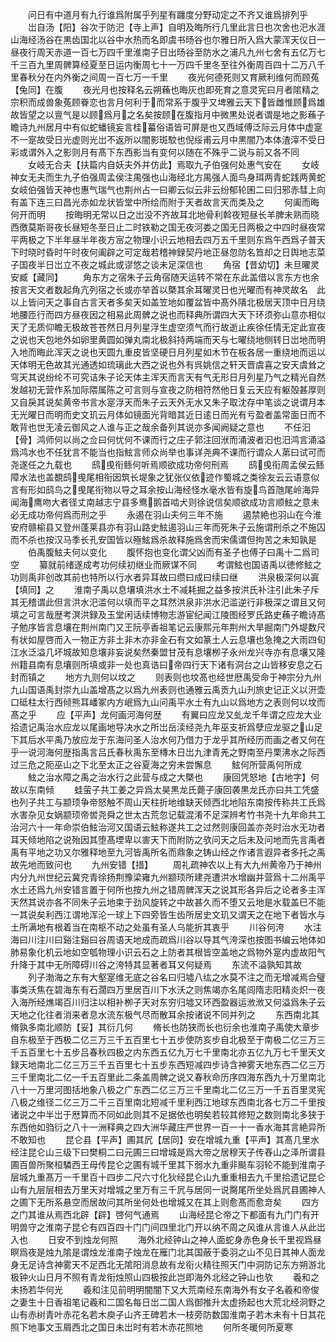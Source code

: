 <!-- { "loadSidebar": true } -->
　　问日有中道月有九行谁爲附属乎列星有躔度分野动定之不齐又谁爲排列乎
　　岀自汤【阳】谷次于防汜【寺上声】自明及晦所行几里此言日也次舍也汜水涯山海经汤谷在黒齿国北以谷中水热而名即虞书旸谷也尔雅日所入爲大蒙浑天仪日一昼夜行周天赤道一百七万四千里淮南子日出旸谷至防水之浦凡九州七舍有五亿万七千三百九里周髀算经夏至日运内衡周七十一万四千里冬至往外衡周百四十二万八千里春秋分在内外衡之间周一百七万一千里
　　夜光何德死则又育厥利维何而顾菟【兔同】在腹
　　夜光月也按释名云朔蘓也晦灰也即死育之意灵宪曰月者隂精之宗积而成兽象菟顾眷恋也言月何利于而常系于腹乎又埤雅云天下皆雌惟顾爲雄故皆望之以亶气是以顾爲月之名矣按顾在腹指月中微黒处说者谓是地之影蘓子瞻诗九州居月中有似蛇蟠镜妄言桂蟇俗语皆可屏是也又西域傅泛际云月体中虚寔不一寔故受日光虚则光岀不返所以闇影斑駮也倪绥甫云月中黒闇乃本体渣滓不受日彩或谓外入之影则月有髙下东西影当有变何以随在不殊乎二说与前又各不同
　　女岐无合夫【扶篇内自妖夫外并仿此】焉取九子伯强何处惠气安在
　　女岐神女无夫而生九子伯强周孟侯注禺强也山海经北方禺强人面鸟身珥两青蛇践两黄蛇女岐伯强皆天神也惠气瑞气也荆州占一曰卿云似云非云纷郁轮囷二曰归邪赤彗上向有盖下连三曰昌光赤如龙状皆堂中所绘而附于天者故言天而类及之
　　何阖而晦何开而明
　　按晦明无常以日之岀没不齐故耳北地骨利斡夜短昼长羊脾未熟而晓西徼莫斯哥夜长昼短冬至日止二时铁勒之国无夜河娄之国无日两极之中四时昼夜常平两极之下半年昼半年夜方宻之物理小识云地相去四万五千里则东爲午西爲子普天下时晓时昏时午时夜何阖辟之可定哉若稽神録契丹地正昼忽防名笪却之日舆地志菜子国夜半日岀立不夜之城此或谬悠之谈未足深信也
　　角宿【昔幼切】未旦曜灵安臧【藏同】
　　角东方之宿朱子云角宿随天运转不常在东此盖借以言东方也余按言天文者数起角亢列宿之长或亦举首以槩其余耳曜灵日也光曜而有神灵故名　此以上皆问天之事自古言天者多矣天如盖笠地如覆盆皆中髙外隤北极居天顶中日月绕地腰匝行而四方昼夜因之相易此周髀之说也而释典所谓四大天下环须弥山意亦相似天了无质仰瞻无极故苍苍然日月列星浮生虚空须气而行故逝止疾徐任情无定此宣夜之说也天包地外如卵里黄圆如弹丸南北极斜持两端而天与七曜绕地侧转日岀地而明入地而晦此浑天之说也天圆九重皮皆坚硬日月列星如木节在板各居一重绕地而运以天体明无色故其光通透如琉璃此大西之说也外有呉姚信之轩天晋虞喜之安天虞耸之穹天其说纷纶不可究诘朱子论天体主浑天而言天有气无形日月列星乃气之精光自然发越初无营作系加际隈属陈之可言则与宣夜之防相符然他日复云天应有躯殻甚厚则又自戾其说矣黄帝书言水寔浮天而朱子云天外无水又朱子取沈存中笔谈之说谓月本无光曜日而明而史文玑云月体如镜面光背暗其近日逺日而光有亏盈者盖常面日而不敢背也世无凌云御风之人谁与正之哉余备列其说亦多闻阙疑之意也
　　不任汩【骨】鸿师何以尚之佥曰何忧何不课而行之庄子郭注回洑而涌波者汩也汨鸿言涌溢爲鸿水也不任犹言不能当也指鮌言师众尚举也事详尧典不课而行谓众人苐曰试可而尧遂任之九载也
　　鸱曵衔鲧何听焉顺欲成功帝何刑焉
　　鸱曵衔周孟侯云鲧障水法也盖覩鸱曵尾相衔因筑长堤象之犹张仪依迹作蜀城之类徐友云云语意似言有形如鸱鸟之曵尾衔物以导之耳余按山海经怪水毫水皆有旋鸟首虺尾岭海异闻海鹰吻大者径丈南越志宁县多鸯鹅首啮犬则徐说信矣顺欲成功言顺鮌之意未必无成功帝何爲而刑之乎
　　永遏在羽山夫何三年不施
　　遏禁絶也羽山在今淮安府赣榆县又登州蓬莱县亦有羽山路史鮌遏羽山三年而死朱子云施谓刑杀之不施囚而不杀也按汉马季长孔安国皆以殛鮌爲杀故释施爲舍而宋儒谓但拘苦之未知孰是
　　伯禹腹鮌夫何以变化
　　腹怀抱也变化谓父凶而有圣子也傅子曰禹十二爲司空
　　纂就前绪遂成考功何续初继业而厥谋不同
　　考谓鮌也国语禹以徳修鮌之功则禹非创改其前也特所以行水者异耳故曰缵曰成曰续曰继
　　洪泉极深何以寘【填同】之
　　淮南子禹以息壤填洪水土不减耗掘之益多按洪氏补注引此朱子斥其无稽谓此但言洪水汜滥何以填而平之耳然洪泉非洪水汜滥逆行非极深之谓且又何填之可言哉歴考溟洪録及玉堂闲话续博物志游宦纪闻江陵图经罗氏路史蘓子瞻诗髙子勉序皆言息壤在荆州南门又王阮亭香祖笔记云康熙元年荆州大旱掘南门外堤数尺有状如屋啓而入一物正方非土非木亦非金石有文如篆土人云息壤也急掩之大雨四旬江水泛溢几坏城故知息壤非妄说矣然秦盟甘茂有息壤栁子永州龙兴寺亦有息壤又隆州籍县南有息壤则所填或非一处也真诰曰帝四行天下诸有洞台之山皆移安息之石封而镇之
　　地方九则何以坟之
　　则表则也坟髙也经世厯禹受命于神宗分九州九山国语禹封崇九山盖增髙之以爲九州表则也通雅云禹贡九山刋旅史记正义以汧壶口砥柱太行西倾熊耳嶓冢内方岷爲九山问禹平水土有九山以爲地方之表则何以坟而髙之乎
　　应【平声】龙何画河海何歴
　　有翼曰应龙又虬龙千年谓之应龙大业拾遗记禹治水应龙以尾画地导决水之所岀岳渎经尧九年巫支祈爲孽应龙驱之山足下其后水平禹乃放应龙于东海问圣人治水何乃借力于龙乎其所经历而画之者又何在乎一说河海何歴指禹言吕氏春秋禹东至槫木日岀九津青羌之野南至丹栗沸水之际西过三危之阨巫山之下北至太正之谷夏海之穷未尝懈息
　　鮌何所营禹何所成
　　鮌之治水障之禹之治水行之此营与成之大槩也
　　康回凭怒地【古地字】何故以东南倾
　　蛙萤子共工姜之异爲太昊黒龙氏薨子康回袭黒龙氏亦曰共工凭盛也列子共工与颛顼争帝怒触不周山天柱折地维缺天倾西北地陷东南按传称共工氏爲水害杂见女娲颛顼帝喾尧舜之世太古荒忽记载混淆不足深辨考竹书尧十九年命共工治河六十一年命崇伯鮌治河又国语云鮌称遂共工之过然则康回盖亦尧时治水无功者耳天倾地陷之说殆因其堕髙堙卑以害天下而附防之欤问天之后未及问地而先言禹者禹有平地之功又尔雅释地至九河皆禹所名而鼎象之铸山经之作诸言遐异者多托之禹故先地而致问也
　　九州安错【措】
　　周礼疏神农以上有大九州黄帝乃于神州内分九州世纪云冀兖青徐扬荆豫梁雍九州颛顼所建尧遭洪水增幽并营爲十二州禹平水土还爲九州安错言置于何所也按九州之错周髀浑天之说其形各异后之论者多主浑天然其说亦各不同朱子云地束于劲风旋转之中故甚久而不堕又云地是水载盖巳不能一其说矣利西江谓地浑沦一球上下四旁皆生齿所居史文玑又谓天之在地下者皆水与土所满地有根着当在南枢不动之处虽有圣人乌能折其衷乎
　　川谷何洿
　　水注海曰川注川曰谿注谿曰谷周语天地成而疏爲川谷以导其气洿深也按图书编云地体如肺易象化机云地如空瓠物理小识云石之上防者其根皆空盖地之爲物外寔内虚故阳气升降于其中无所障碍川谷之洿特其显著者耳又何疑焉
　　东流不溢孰知其故
　　列子渤海之东有大壑寔维无底之谷名曰归墟八纮之水莫不注之而无增减焉合璧事类沃焦在碧海东有石濶四万里居百川下水沃之则焦竭亦名尾闾隋志阳精炎炽一夜入海所经燋竭百川归注以相补栁子天对东穷归墟又环西盈器运浟浟又何溢爲朱子云天地之化往者消来者息水流东极气尽而散耳余按诸说不同并列之
　　东西南北其脩孰多南北顺防【妥】其衍几何
　　脩长也防狭而长也衍余也淮南子禹使大章步自东极至于西极二亿三万三千五百里七十五步使防亥步自北极至于南极二亿三万三千五百里七十五步吕春秋四极之内东西五亿九万七千里南北亦五亿九万七千里天文録天地南北二亿三万三千五百里七十五步东西短减四步诗含神雾天地东西二亿三万三千里南北二亿一千五百里此二条盖周髀之说又春秋命历序四海东西九十万里南北八十一万里河图括地象八极之广东西二亿三万三千里南北二亿三万一千五百里灵宪八极之维径二亿三万二千三百里南北短减千里利西江地球东西南北各七万二千里按诸说之中半岀于厯算而不同如此则其不足据依也明矣若较其修短之数则南北多狭于东西他如驺衍之八十一洲释典之四大洲华藏庄严世界一百一十一香水海其言絶异所不敢知也
　　昆仑县【平声】圃其凥【居同】安在增城九重【平声】其髙几里水经注昆仑山三级下曰樊桐二曰元圃三曰增城是爲大帝之居穆天子传舂山之泽所谓县圃百兽所聚桓驎西王母传昆仑之圃有城千里其下弱水九重非颷车羽轮不能到淮南子层城九重髙万一千里百十四步二尺六寸化狄经昆仑山九重重相去九千里拾遗记昆仑山有九层层相去万里天对增城之里万有三千凥与居同一说臋尾所坐处爲凥县圃神人之圃下无所系悬空而居故问其所坐何处也增城又在其上则愈髙而愈竒矣
　　四方之门其谁从焉西北辟【辟】啓何气通焉
　　山海经昆仑帝之下都面有九门门有开明兽守之淮南子昆仑有四百四十门门间四里北门开以纳不周之风谁从言谁人从此岀入也
　　日安不到烛龙何照
　　海外北经钟山之神人面蛇身赤色身长千里视爲昼瞑爲夜是烛九隂是谓烛龙淮南子烛龙在雁门北其国蔽于委羽之山不见日其神人面龙身无足诗含神雾天不足西北无隂阳消息故有龙衔火精往照天门中洞防记东方朔游北极钟火山日月不照有青龙衔烛照山四极按此岂即海外北经之钟山也欤
　　羲和之未扬若华何光
　　羲和注见前明明闇闇下又大荒南经东南海外有女子名羲和帝俊之妻生十日香祖笔记羲和二国名每日岀二国人爲御推升太虚扬起也大荒北经泂野之山有赤树青叶赤花名若木庾子山齐王碑若木一枝旁防数国淮南子若木未有十日其花照下地事文玉屑西北之国日未岀时有若木赤花照地
　　何所冬暖何所夏寒
